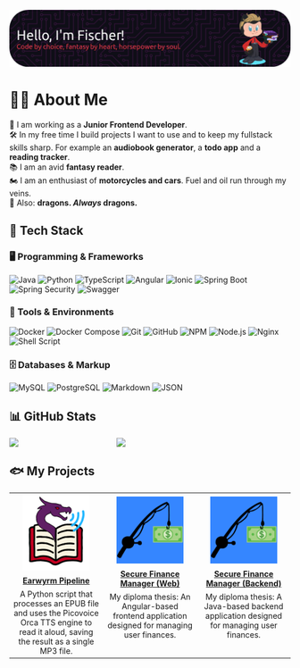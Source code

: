 <!-- This banner was created with [Profil Header Generator](https://leviarista.github.io/github-profile-header-generator) -->
<!-- The Octocat used in this banner was created with [myOctocat](https://myoctocat.com) -->
![Header](./github-header-image.png)

# 👩‍💻 About Me
💼 I am working as a **Junior Frontend Developer**.<br>
🛠️ In my free time I build projects I want to use and to keep my fullstack skills sharp. For example an **audiobook generator**, a **todo app** and a **reading tracker**.<br>
📚 I am an avid **fantasy reader**.<br>
🏍️ I am an enthusiast of **motorcycles and cars**. Fuel and oil run through my veins.<br>
🐉 Also: **dragons. *Always* dragons.**

## 🧰 Tech Stack
### 🖥️ Programming & Frameworks  
![Java](https://img.shields.io/badge/Java-%23ED8B00?style=for-the-badge&logo=java&logoColor=white) ![Python](https://img.shields.io/badge/Python-FFD43B?style=for-the-badge&logo=python&logoColor=blue) ![TypeScript](https://img.shields.io/badge/TypeScript-007ACC?style=for-the-badge&logo=typescript&logoColor=white) ![Angular](https://img.shields.io/badge/Angular-DD0031?style=for-the-badge&logo=angular&logoColor=white) ![Ionic](https://img.shields.io/badge/Ionic-3880FF?style=for-the-badge&logo=ionic&logoColor=white) ![Spring Boot](https://img.shields.io/badge/Spring_Boot-6DB33F?style=for-the-badge&logo=spring-boot&logoColor=white) ![Spring Security](https://img.shields.io/badge/Spring_Security-6DB33F?style=for-the-badge&logo=spring-security&logoColor=white) ![Swagger](https://img.shields.io/badge/Swagger-85EA2D?style=for-the-badge&logo=swagger&logoColor=white)  
### 🔧 Tools & Environments  
![Docker](https://img.shields.io/badge/Docker-2CA5E0?style=for-the-badge&logo=docker&logoColor=white) ![Docker Compose](https://img.shields.io/badge/Docker_Compose-2496ED?style=for-the-badge&logo=docker&logoColor=white) ![Git](https://img.shields.io/badge/Git-E44C30?style=for-the-badge&logo=git&logoColor=white) ![GitHub](https://img.shields.io/badge/GitHub-100000?style=for-the-badge&logo=github&logoColor=white) ![NPM](https://img.shields.io/badge/npm-CB3837?style=for-the-badge&logo=npm&logoColor=white) ![Node.js](https://img.shields.io/badge/Node.js-339933?style=for-the-badge&logo=nodedotjs&logoColor=white) ![Nginx](https://img.shields.io/badge/Nginx-009639?style=for-the-badge&logo=nginx&logoColor=white) ![Shell Script](https://img.shields.io/badge/Shell_Script-121011?style=for-the-badge&logo=gnu-bash&logoColor=white)  
### 🗄️ Databases & Markup  
![MySQL](https://img.shields.io/badge/MySQL-005C84?style=for-the-badge&logo=mysql&logoColor=white) ![PostgreSQL](https://img.shields.io/badge/PostgreSQL-316192?style=for-the-badge&logo=postgresql&logoColor=white) ![Markdown](https://img.shields.io/badge/Markdown-000000?style=for-the-badge&logo=markdown&logoColor=white) ![JSON](https://img.shields.io/badge/JSON-5E5C5C?style=for-the-badge&logo=json&logoColor=white)

## 📊 GitHub Stats
<div style="display: flex; justify-content: space-between; flex-wrap: wrap;">
  <img src="https://github-readme-stats.vercel.app/api/top-langs/?username=Fischer-Jessica&theme=dracula&hide_border=true&include_all_commits=false&count_private=false&layout=compact" style="width: 36%; height: auto; display: block;" />
  <img src="https://github-readme-stats.vercel.app/api?username=Fischer-Jessica&rank_icon=github&theme=dracula&hide_border=true&show_icons=true&hide=contribs,prs" style="width: 62%; height: auto; display: block;" />
</div>

## 🐟 My Projects
<table width="100%" style="table-layout: fixed;">
  <tr>
    <td align="center" width="33%">
      <div style="display: flex; flex-direction: column; align-items: center;">
        <a href="https://github.com/Fischer-Jessica/earwyrm-pipeline" target="_blank" style="text-align: center;">
          <img src="https://raw.githubusercontent.com/Fischer-Jessica/earwyrm-pipeline/main/assets/logo.png" alt="Earwyrm Pipeline Logo" width="120" style="display: block; margin: 0 auto 10px;" />
          <div><strong>Earwyrm Pipeline</strong></div>
        </a>
        <p style="min-height: 110px; margin-top: 0.5em; margin-bottom: 0;">
          A Python script that processes an EPUB file and uses the Picovoice Orca TTS engine to read it aloud, saving the result as a single MP3 file.
        </p>
      </div>
    </td>
    <td align="center" width="33%">
      <div style="display: flex; flex-direction: column; align-items: center;">
        <a href="https://github.com/Fischer-Jessica/DA-SecureFinanceManager-Web-202324-public" target="_blank" style="text-align: center;">
          <img src="https://raw.githubusercontent.com/Fischer-Jessica/DA-SecureFinanceManager-Web-202324-public/secure_finance_manager/src/assets/logos/Logo_with_background.png" alt="Secure Finance Manager Web Logo" width="120" style="display: block; margin: 0 auto 10px;" />
          <div><strong>Secure Finance Manager (Web)</strong></div>
        </a>
        <p style="min-height: 110px; margin-top: 0.5em; margin-bottom: 0;">
          My diploma thesis: An Angular-based frontend application designed for managing user finances.
        </p>
      </div>
    </td>
    <td align="center" width="33%">
      <div style="display: flex; flex-direction: column; align-items: center;">
        <a href="https://github.com/Fischer-Jessica/DA-SecureFinanceManager-Backend-202324-public" target="_blank" style="text-align: center;">
          <img src="https://raw.githubusercontent.com/Fischer-Jessica/DA-SecureFinanceManager-Web-202324-public/secure_finance_manager/src/assets/logos/Logo_with_background.png" alt="Secure Finance Manager Backend Logo" width="120" style="display: block; margin: 0 auto 10px;" />
          <div><strong>Secure Finance Manager (Backend)</strong></div>
        </a>
        <p style="min-height: 110px; margin-top: 0.5em; margin-bottom: 0;">
          My diploma thesis: A Java-based backend application designed for managing user finances.
        </p>
      </div>
    </td>
  </tr>
</table>

<!-- The first version of the README was created with [GPRM](https://gprm.itsvg.in) -->
